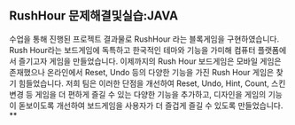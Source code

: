 ## RushHour 문제해결및실습:JAVA 
수업을 통해 진행된 프로젝트 결과물로
RushHour 라는 블록게임을 구현하였습니다.
 Rush Hour라는 보드게임에 독특하고 한국적인 테마와 기능을 가미해 컴퓨터 플랫폼에
서 즐기고자 게임을 만들었습니다.
이제까지의 Rush Hour 보드게임은 모바일 게임은 존재했으나 온라인에서 Reset, Undo 등의
다양한 기능을 가진 Rush Hour 게임은 찾기 힘들었습니다.
저희 팀은 이러한 단점을 개선하여 Reset, Undo, Hint, Count, 스킨 변경 등
게임을 더 편하게 즐길 수 있는 다양한 기능을
추가하고, 디자인을 게임의 기능이 돋보이도록 개선하여
보드게임을 사용자가 더 즐겁게 즐길 수 있도록 만들었습니다.
**
